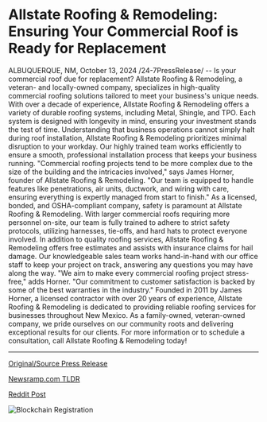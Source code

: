 # Allstate Roofing & Remodeling: Ensuring Your Commercial Roof is Ready for Replacement

ALBUQUERQUE, NM, October 13, 2024 /24-7PressRelease/ -- Is your commercial roof due for replacement? Allstate Roofing & Remodeling, a veteran- and locally-owned company, specializes in high-quality commercial roofing solutions tailored to meet your business's unique needs.  With over a decade of experience, Allstate Roofing & Remodeling offers a variety of durable roofing systems, including Metal, Shingle, and TPO. Each system is designed with longevity in mind, ensuring your investment stands the test of time.  Understanding that business operations cannot simply halt during roof installation, Allstate Roofing & Remodeling prioritizes minimal disruption to your workday. Our highly trained team works efficiently to ensure a smooth, professional installation process that keeps your business running.  "Commercial roofing projects tend to be more complex due to the size of the building and the intricacies involved," says James Horner, founder of Allstate Roofing & Remodeling. "Our team is equipped to handle features like penetrations, air units, ductwork, and wiring with care, ensuring everything is expertly managed from start to finish."  As a licensed, bonded, and OSHA-compliant company, safety is paramount at Allstate Roofing & Remodeling. With larger commercial roofs requiring more personnel on-site, our team is fully trained to adhere to strict safety protocols, utilizing harnesses, tie-offs, and hard hats to protect everyone involved.  In addition to quality roofing services, Allstate Roofing & Remodeling offers free estimates and assists with insurance claims for hail damage. Our knowledgeable sales team works hand-in-hand with our office staff to keep your project on track, answering any questions you may have along the way.  "We aim to make every commercial roofing project stress-free," adds Horner. "Our commitment to customer satisfaction is backed by some of the best warranties in the industry."  Founded in 2011 by James Horner, a licensed contractor with over 20 years of experience, Allstate Roofing & Remodeling is dedicated to providing reliable roofing services for businesses throughout New Mexico. As a family-owned, veteran-owned company, we pride ourselves on our community roots and delivering exceptional results for our clients.  For more information or to schedule a consultation, call Allstate Roofing & Remodeling today! 

---

[Original/Source Press Release](https://www.24-7pressrelease.com/press-release/515217/allstate-roofing-remodeling-ensuring-your-commercial-roof-is-ready-for-replacement)
                    

[Newsramp.com TLDR](None) 



[Reddit Post](https://www.reddit.com/r/Business_NewsRamp/comments/1g2ynhx/allstate_roofing_remodeling_your_partner_for/) 



![Blockchain Registration](https://cdn.newsramp.app/24-7PressRelease/qrcode/2410/13/pinevBb0.webp)